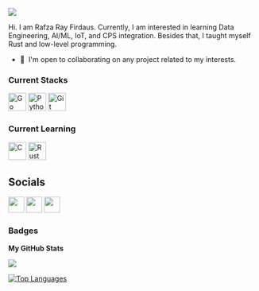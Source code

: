 ![](https://user-images.githubusercontent.com/18350557/176309783-0785949b-9127-417c-8b55-ab5a4333674e.gif)

Hi. I am Rafza Ray Firdaus. Currently, I am interested in learning Data Engineering, AI/ML, IoT, and CPS integration. Besides that, I taught myself Rust and low-level programming.  
* 🤝  I'm open to collaborating on any project related to my interests.

### Current Stacks

<p align="left">
<a href="https://go.dev/doc/" target="_blank" rel="noreferrer"><img src="https://raw.githubusercontent.com/danielcranney/readme-generator/main/public/icons/skills/go-colored.svg" width="36" height="36" alt="Go" /></a>
<a href="https://www.python.org/" target="_blank" rel="noreferrer"><img src="https://raw.githubusercontent.com/danielcranney/readme-generator/main/public/icons/skills/python-colored.svg" width="36" height="36" alt="Python" /></a>
<a href="https://git-scm.com/" target="_blank" rel="noreferrer"><img src="https://raw.githubusercontent.com/danielcranney/readme-generator/main/public/icons/skills/git-colored.svg" width="36" height="36" alt="Git" /></a>
</p>

### Current Learning 
<p align="left">
<a href="https://docs.microsoft.com/en-us/cpp/?view=msvc-170" target="_blank" rel="noreferrer"><img src="https://raw.githubusercontent.com/danielcranney/readme-generator/main/public/icons/skills/c-colored.svg" width="36" height="36" alt="C" /></a>
<a href="https://www.rust-lang.org/" target="_blank" rel="noreferrer"><img src="https://raw.githubusercontent.com/danielcranney/readme-generator/main/public/icons/skills/rust-colored.svg" width="36" height="36" alt="Rust" /></a>
</p>

## Socials
<p align="left"> <a href="https://www.github.com/rafzarf" target="_blank" rel="noreferrer"><img src="https://raw.githubusercontent.com/danielcranney/readme-generator/main/public/icons/socials/github.svg" width="32" height="32" /></a> <a href="http://www.instagram.com/rrayfirdauss" target="_blank" rel="noreferrer"><img src="https://raw.githubusercontent.com/danielcranney/readme-generator/main/public/icons/socials/instagram.svg" width="32" height="32" /></a> <a href="https://www.linkedin.com/in/rafzarf" target="_blank" rel="noreferrer"><img src="https://raw.githubusercontent.com/danielcranney/readme-generator/main/public/icons/socials/linkedin.svg" width="32" height="32" /></a></p>

### Badges
**My GitHub Stats**

<a href="http://www.github.com/rafzarf"><img src="https://github-readme-stats-eight-theta.vercel.app/api?username=rafzarf&show_icons=true&include_all_commits=true&title_color=a855f7&text_color=ffffff&icon_color=a855f7&bg_color=22272e&hide_border=true&show_icons=true&count_private=true" /></a>

<a href="https://github.com/rafzarf" align="left"><img src="https://github-readme-stats.vercel.app/api/top-langs/?username=rafzarf&layout=compact&langs_count=10&title_color=a855f7&text_color=ffffff&icon_color=a855f7&bg_color=22272e&hide_border=true&locale=en&custom_title=Used%20Languages" alt="Top Languages" /></a>

